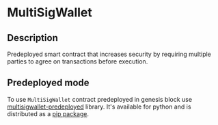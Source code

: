 # MultiSigWallet

## Description

Predeployed smart contract that increases security by requiring multiple parties to agree on transactions before execution.

## Predeployed mode

To use `MultiSigWallet` contract predeployed in genesis block use [multisigwallet-predeployed](predeployed/README.md) library. It's available for python and is distributed as a [pip package](https://pypi.org/project/MultiSigWallet-predeployed).
